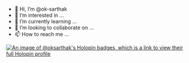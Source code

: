 - 👋 Hi, I’m @ok-sarthak
- 👀 I’m interested in ...
- 🌱 I’m currently learning ...
- 💞️ I’m looking to collaborate on ...
- 📫 How to reach me ...

<!---
ok-sarthak/ok-sarthak is a ✨ special ✨ repository because its `README.md` (this file) appears on your GitHub profile.
You can click the Preview link to take a look at your changes.
--->

[![An image of @oksarthak's Holopin badges, which is a link to view their full Holopin profile](https://holopin.me/oksarthak)](https://holopin.io/@oksarthak)
